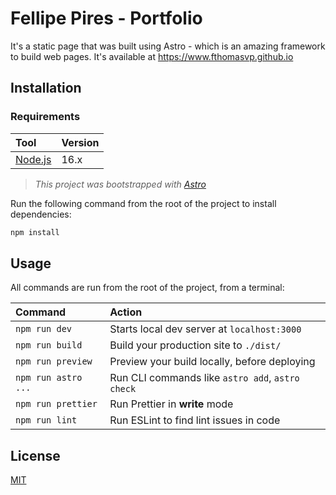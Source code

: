 # Fellipe Pires - Portfolio

It's a static page that was built using Astro - which is an amazing framework to build web pages.
It's available at https://www.fthomasvp.github.io

## Installation

### Requirements

| Tool                              | Version |
| :-------------------------------- | :------ |
| [Node.js](https://nodejs.org/en/) | 16.x    |

> _This project was bootstrapped with [Astro](https://docs.astro.build)_

Run the following command from the root of the project to install dependencies:

```bash
npm install
```

## Usage

All commands are run from the root of the project, from a terminal:

| Command               | Action                                           |
| :-------------------- | :----------------------------------------------- |
| `npm run dev`         | Starts local dev server at `localhost:3000`      |
| `npm run build`       | Build your production site to `./dist/`          |
| `npm run preview`     | Preview your build locally, before deploying     |
| `npm run astro ...`   | Run CLI commands like `astro add`, `astro check` |
| `npm run prettier`    | Run Prettier in **write** mode                   |
| `npm run lint`        | Run ESLint to find lint issues in code           |

## License

[MIT](https://github.com/fthomasvp/fthomasvp.github.io/blob/main/LICENSE)
